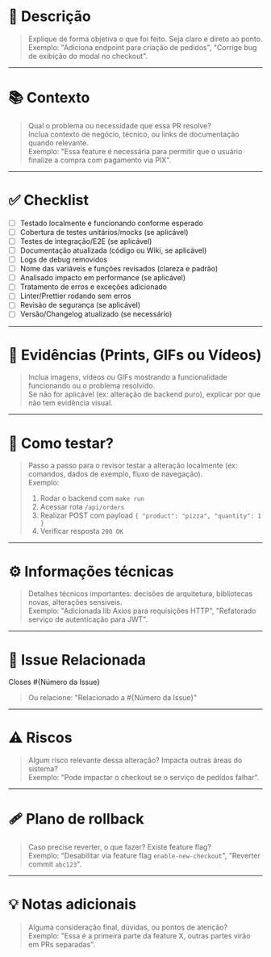 # 🚀 Descrição

> Explique de forma objetiva o que foi feito. Seja claro e direto ao ponto.  
> Exemplo: "Adiciona endpoint para criação de pedidos", "Corrige bug de exibição do modal no checkout".

---

# 📚 Contexto

> Qual o problema ou necessidade que essa PR resolve?  
> Inclua contexto de negócio, técnico, ou links de documentação quando relevante.  
> Exemplo: "Essa feature é necessária para permitir que o usuário finalize a compra com pagamento via PIX".

---

# ✅ Checklist

- [ ] Testado localmente e funcionando conforme esperado
- [ ] Cobertura de testes unitários/mocks (se aplicável)
- [ ] Testes de integração/E2E (se aplicável)
- [ ] Documentação atualizada (código ou Wiki, se aplicável)
- [ ] Logs de debug removidos
- [ ] Nome das variáveis e funções revisados (clareza e padrão)
- [ ] Analisado impacto em performance (se aplicável)
- [ ] Tratamento de erros e exceções adicionado
- [ ] Linter/Prettier rodando sem erros
- [ ] Revisão de segurança (se aplicável)
- [ ] Versão/Changelog atualizado (se necessário)

---

# 🎥 Evidências (Prints, GIFs ou Vídeos)

> Inclua imagens, vídeos ou GIFs mostrando a funcionalidade funcionando ou o problema resolvido.  
> Se não for aplicável (ex: alteração de backend puro), explicar por que não tem evidência visual.

---

# 🧪 Como testar?

> Passo a passo para o revisor testar a alteração localmente (ex: comandos, dados de exemplo, fluxo de navegação).  
> Exemplo:
>
> 1. Rodar o backend com `make run`
> 2. Acessar rota `/api/orders`
> 3. Realizar POST com payload `{ "product": "pizza", "quantity": 1 }`
> 4. Verificar resposta `200 OK`

---

# ⚙️ Informações técnicas

> Detalhes técnicos importantes: decisões de arquitetura, bibliotecas novas, alterações sensíveis.  
> Exemplo: "Adicionada lib Axios para requisições HTTP", "Refatorado serviço de autenticação para JWT".

---

# 🧩 Issue Relacionada

Closes #{Número da Issue}

> Ou relacione: "Relacionado a #{Número da Issue}"

---

# ⚠️ Riscos

> Algum risco relevante dessa alteração? Impacta outras áreas do sistema?  
> Exemplo: "Pode impactar o checkout se o serviço de pedidos falhar".

---

# 🩹 Plano de rollback

> Caso precise reverter, o que fazer? Existe feature flag?  
> Exemplo: "Desabilitar via feature flag `enable-new-checkout`", "Reverter commit `abc123`".

---

# 💡 Notas adicionais

> Alguma consideração final, dúvidas, ou pontos de atenção?  
> Exemplo: "Essa é a primeira parte da feature X, outras partes virão em PRs separadas".
